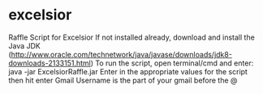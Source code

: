 # excelsior
Raffle Script for Excelsior
If not installed already, download and install the Java JDK (http://www.oracle.com/technetwork/java/javase/downloads/jdk8-downloads-2133151.html)
To run the script, open terminal/cmd and enter: java -jar ExcelsiorRaffle.jar
Enter in the appropriate values for the script then hit enter
Gmail Username is the part of your gmail before the @
